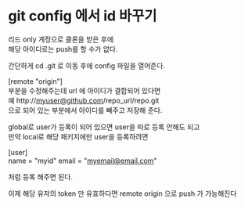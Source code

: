 # git config 에서 id 바꾸기

리드 only 계정으로 클론을 받은 후에   
해당 아이디로는 push를 할 수가 없다.  

간단하게 
cd .git
로 이동 후에 config 파일을 열어준다.  

[remote "origin"]   
부분을 수정해주는데 url 에 아이디가 결합되어 있다면   
예 http://myuser@github.com/repo_url/repo.git   
으로 되어 있는 부분에서 아이디를 빼주고 저장해 준다.

global로 user가 등록이 되어 있으면 user을 따로 등록 안해도 되고   
만약 local로 해당 패키지에만 user을 등록하려면 

[user]  
    name = "myid"
    email = "myemail@email.com"

처럼 등록 해주면 된다.   

이제 해당 유저의 token 만 유효하다면 remote origin 으로 push 가 가능해진다


